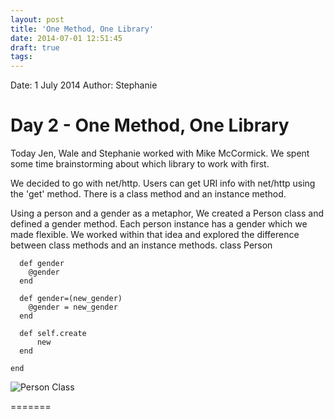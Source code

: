 ```yaml
---
layout: post
title: 'One Method, One Library'
date: 2014-07-01 12:51:45
draft: true
tags:
---
```


Date: 1 July 2014
Author: Stephanie

# Day 2 - One Method, One Library

Today Jen, Wale and Stephanie worked with Mike McCormick. We spent some
time brainstorming about which library to work with first.

We decided to go with net/http. Users can get URI info with net/http using
the 'get' method. There is a class method and an instance method.

Using a person and a gender as a metaphor, We created a Person class and defined a gender method. Each person instance has a gender which we made flexible. We worked within that idea and explored the difference between class methods and an instance methods.
    class Person

      def gender
        @gender
      end

      def gender=(new_gender)
        @gender = new_gender
      end

      def self.create
          new
      end

    end

![Person Class](/attachments/010714-person-class-notes.jpg)

=======
